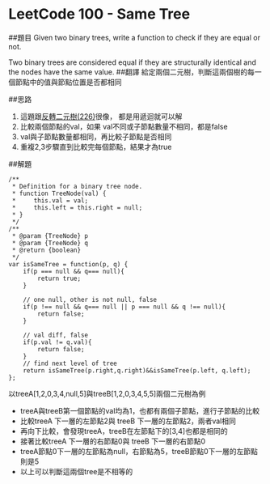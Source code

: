 # LeetCode 100 - Same Tree


##題目
Given two binary trees, write a function to check if they are equal or not.

Two binary trees are considered equal if they are structurally identical and the nodes have the same value.
##翻譯
給定兩個二元樹，判斷這兩個樹的每一個節點中的值與節點位置是否都相同


##思路
1. 這題跟[反轉二元樹(226)](226md.md)很像， 都是用遞迴就可以解
2. 比較兩個節點的val，如果 val不同或子節點數量不相同，都是false
3. val與子節點數量都相同，再比較子節點是否相同
4. 重複2,3步驟直到比較完每個節點，結果才為true

##解題
```
/**
 * Definition for a binary tree node.
 * function TreeNode(val) {
 *     this.val = val;
 *     this.left = this.right = null;
 * }
 */
/**
 * @param {TreeNode} p
 * @param {TreeNode} q
 * @return {boolean}
 */
var isSameTree = function(p, q) {
    if(p === null && q=== null){
        return true;
    }
    
    // one null, other is not null, false
    if(p !== null && q=== null || p === null && q !== null){
        return false;
    }
    
    // val diff, false
    if(p.val != q.val){
        return false;
    }
    // find next level of tree
    return isSameTree(p.right,q.right)&&isSameTree(p.left, q.left);
};

```

以treeA[1,2,0,3,4,null,5]與treeB[1,2,0,3,4,5,5]兩個二元樹為例
* treeA與treeB第一個節點的val均為1，也都有兩個子節點，進行子節點的比較
* 比較treeA 下一層的左節點2與 treeB 下一層的左節點2，兩者val相同
* 再向下比較，會發現treeA，treeB在左節點下的[3,4]也都是相同的
* 接著比較treeA 下一層的右節點0與 treeB 下一層的右節點0
* treeA節點0下一層的左節點為null，右節點為5，treeB節點0下一層的左節點則是5
* 以上可以判斷這兩個tree是不相等的

